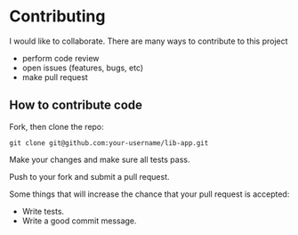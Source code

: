 # Contributing

I would like to collaborate. There are many ways to contribute to this project

* perform code review 
* open issues (features, bugs, etc)
* make pull request

## How to contribute code

Fork, then clone the repo:

``` git
git clone git@github.com:your-username/lib-app.git
```

Make your changes and make sure all tests pass.

Push to your fork and submit a pull request.

Some things that will increase the chance that your pull request is accepted:

* Write tests.
* Write a good commit message.
